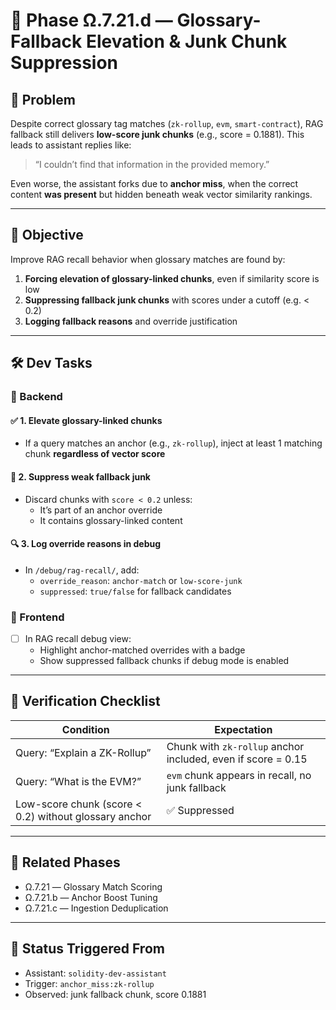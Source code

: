 # 🧠 Phase Ω.7.21.d — Glossary-Fallback Elevation & Junk Chunk Suppression

## 🧩 Problem
Despite correct glossary tag matches (`zk-rollup`, `evm`, `smart-contract`), RAG fallback still delivers **low-score junk chunks** (e.g., score = 0.1881). This leads to assistant replies like:

> “I couldn’t find that information in the provided memory.”

Even worse, the assistant forks due to **anchor miss**, when the correct content **was present** but hidden beneath weak vector similarity rankings.

---

## 🎯 Objective
Improve RAG recall behavior when glossary matches are found by:

1. **Forcing elevation of glossary-linked chunks**, even if similarity score is low
2. **Suppressing fallback junk chunks** with scores under a cutoff (e.g. < 0.2)
3. **Logging fallback reasons** and override justification

---

## 🛠️ Dev Tasks

### 🔹 Backend

#### ✅ 1. Elevate glossary-linked chunks
- If a query matches an anchor (e.g., `zk-rollup`), inject at least 1 matching chunk **regardless of vector score**

#### 🚫 2. Suppress weak fallback junk
- Discard chunks with `score < 0.2` unless:
  - It’s part of an anchor override
  - It contains glossary-linked content

#### 🔍 3. Log override reasons in debug
- In `/debug/rag-recall/`, add:
  - `override_reason`: `anchor-match` or `low-score-junk`
  - `suppressed`: `true/false` for fallback candidates

### 🔹 Frontend

- [ ] In RAG recall debug view:
  - Highlight anchor-matched overrides with a badge
  - Show suppressed fallback chunks if debug mode is enabled

---

## 🧪 Verification Checklist

| Condition | Expectation |
|----------|-------------|
| Query: “Explain a ZK-Rollup” | Chunk with `zk-rollup` anchor included, even if score = 0.15 |
| Query: “What is the EVM?” | `evm` chunk appears in recall, no junk fallback |
| Low-score chunk (score < 0.2) without glossary anchor | ✅ Suppressed |

---

## 🔁 Related Phases
- Ω.7.21 — Glossary Match Scoring
- Ω.7.21.b — Anchor Boost Tuning
- Ω.7.21.c — Ingestion Deduplication

---

## 🧠 Status Triggered From
- Assistant: `solidity-dev-assistant`
- Trigger: `anchor_miss:zk-rollup`
- Observed: junk fallback chunk, score 0.1881